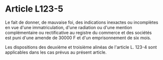 # Article L123-5

Le fait de donner, de mauvaise foi, des indications inexactes ou incomplètes en vue d'une immatriculation, d'une radiation ou d'une mention complémentaire ou rectificative au registre du commerce et des sociétés est puni d'une amende de 30000 F et d'un emprisonnement de six mois.

Les dispositions des deuxième et troisième alinéas de l'article L. 123-4 sont applicables dans les cas prévus au présent article.
